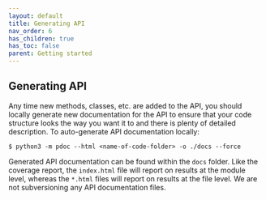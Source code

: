 ```yaml
---
layout: default
title: Generating API
nav_order: 6
has_children: true
has_toc: false
parent: Getting started
---
```

Generating API
--------------
Any time new methods, classes, etc. are added to the API, you should locally generate new documentation for the API to ensure that your code structure looks the way you want it to and there is plenty of detailed description. To auto-generate API documentation locally:
```
$ python3 -m pdoc --html <name-of-code-folder> -o ./docs --force
```
Generated API documentation can be found within the `docs` folder. Like the coverage report, the `index.html` file will report on results at the module level, whereas the `*.html` files will report on results at the file level. We are not subversioning any API documentation files.